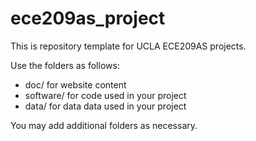 # ece209as_project
This is repository template for UCLA ECE209AS projects.

Use the folders as follows:

* doc/ for website content
* software/ for code used in your project
* data/ for data data used in your project

You may add additional folders as necessary.
